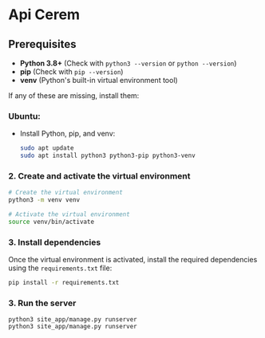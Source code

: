 # Api Cerem
## Prerequisites
- **Python 3.8+** (Check with `python3 --version` or `python --version`)
- **pip** (Check with `pip --version`)
- **venv** (Python's built-in virtual environment tool)

If any of these are missing, install them:

### Ubuntu:

- Install Python, pip, and venv:

    ```bash
    sudo apt update
    sudo apt install python3 python3-pip python3-venv
    ```

### 2. Create and activate the virtual environment
```bash
# Create the virtual environment
python3 -m venv venv

# Activate the virtual environment
source venv/bin/activate
```


### 3. Install dependencies
Once the virtual environment is activated, install the required dependencies using the `requirements.txt` file:
```bash
pip install -r requirements.txt
```
### 3. Run the server
	python3 site_app/manage.py runserver
	python3 site_app/manage.py runserver
